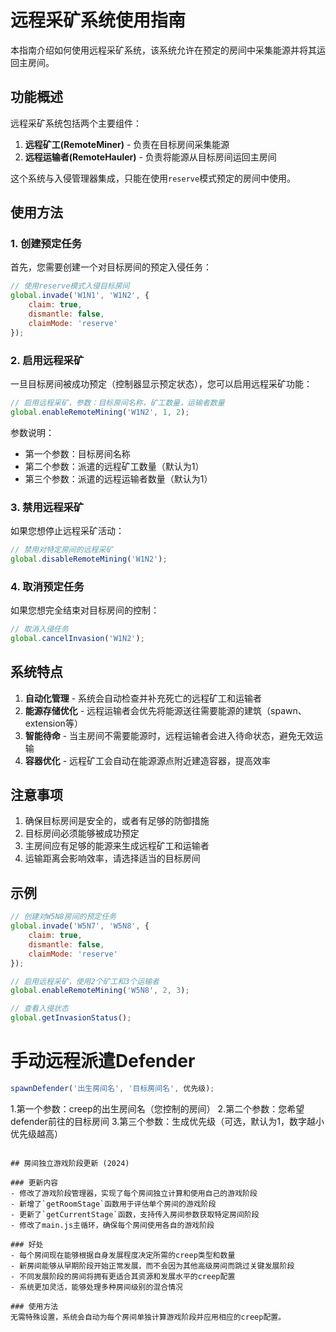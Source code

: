 # 远程采矿系统使用指南

本指南介绍如何使用远程采矿系统，该系统允许在预定的房间中采集能源并将其运回主房间。

## 功能概述

远程采矿系统包括两个主要组件：
1. **远程矿工(RemoteMiner)** - 负责在目标房间采集能源
2. **远程运输者(RemoteHauler)** - 负责将能源从目标房间运回主房间

这个系统与入侵管理器集成，只能在使用`reserve`模式预定的房间中使用。

## 使用方法

### 1. 创建预定任务

首先，您需要创建一个对目标房间的预定入侵任务：

```javascript
// 使用reserve模式入侵目标房间
global.invade('W1N1', 'W1N2', {
    claim: true,
    dismantle: false,
    claimMode: 'reserve'
});
```

### 2. 启用远程采矿

一旦目标房间被成功预定（控制器显示预定状态），您可以启用远程采矿功能：

```javascript
// 启用远程采矿，参数：目标房间名称，矿工数量，运输者数量
global.enableRemoteMining('W1N2', 1, 2);
```

参数说明：
- 第一个参数：目标房间名称
- 第二个参数：派遣的远程矿工数量（默认为1）
- 第三个参数：派遣的远程运输者数量（默认为1）

### 3. 禁用远程采矿

如果您想停止远程采矿活动：

```javascript
// 禁用对特定房间的远程采矿
global.disableRemoteMining('W1N2');
```

### 4. 取消预定任务

如果您想完全结束对目标房间的控制：

```javascript
// 取消入侵任务
global.cancelInvasion('W1N2');
```

## 系统特点

1. **自动化管理** - 系统会自动检查并补充死亡的远程矿工和运输者
2. **能源存储优化** - 远程运输者会优先将能源送往需要能源的建筑（spawn、extension等）
3. **智能待命** - 当主房间不需要能源时，远程运输者会进入待命状态，避免无效运输
4. **容器优化** - 远程矿工会自动在能源源点附近建造容器，提高效率

## 注意事项

1. 确保目标房间是安全的，或者有足够的防御措施
2. 目标房间必须能够被成功预定
3. 主房间应有足够的能源来生成远程矿工和运输者
4. 运输距离会影响效率，请选择适当的目标房间

## 示例

```javascript
// 创建对W5N8房间的预定任务
global.invade('W5N7', 'W5N8', {
    claim: true,
    dismantle: false,
    claimMode: 'reserve'
});

// 启用远程采矿，使用2个矿工和3个运输者
global.enableRemoteMining('W5N8', 2, 3);

// 查看入侵状态
global.getInvasionStatus();
```
# 手动远程派遣Defender
```javascript
spawnDefender('出生房间名', '目标房间名', 优先级);
```
1.第一个参数：creep的出生房间名（您控制的房间）
2.第二个参数：您希望defender前往的目标房间
3.第三个参数：生成优先级（可选，默认为1，数字越小优先级越高）
```

## 房间独立游戏阶段更新 (2024)

### 更新内容
- 修改了游戏阶段管理器，实现了每个房间独立计算和使用自己的游戏阶段
- 新增了`getRoomStage`函数用于评估单个房间的游戏阶段
- 更新了`getCurrentStage`函数，支持传入房间参数获取特定房间阶段
- 修改了main.js主循环，确保每个房间使用各自的游戏阶段

### 好处
- 每个房间现在能够根据自身发展程度决定所需的creep类型和数量
- 新房间能够从早期阶段开始正常发展，而不会因为其他高级房间而跳过关键发展阶段
- 不同发展阶段的房间将拥有更适合其资源和发展水平的creep配置
- 系统更加灵活，能够处理多种房间级别的混合情况

### 使用方法
无需特殊设置，系统会自动为每个房间单独计算游戏阶段并应用相应的creep配置。